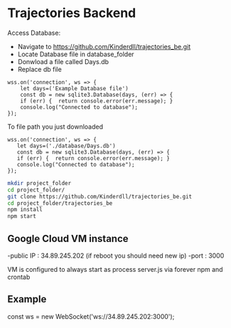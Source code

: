 

# Trajectories Backend

Access Database:
  - Navigate to https://github.com/Kinderdll/trajectories_be.git 
  - Locate Database file in database_folder
  - Donwload a file called Days.db 
  - Replace db file
  ```
wss.on('connection', ws => {
      let days=('Example Database file')
      const db = new sqlite3.Database(days, (err) => {
      if (err) {  return console.error(err.message); }
      console.log("Connected to database");
 });
  ```
  To file path you just downloaded 
   ```
wss.on('connection', ws => {
      let days=('./database/Days.db')
      const db = new sqlite3.Database(days, (err) => {
      if (err) {  return console.error(err.message); }
      console.log("Connected to database");
 });
  ```


```sh
mkdir project_folder
cd project_folder/
git clone https://github.com/Kinderdll/trajectories_be.git 
cd project_folder/trajectories_be
npm install 
npm start
```

## Google Cloud VM instance
-public IP : 34.89.245.202  (if reboot you should need new ip)
-port : 3000

VM is configured to always start as process server.js via forever npm and crontab
## Example
const ws = new WebSocket('ws://34.89.245.202:3000');